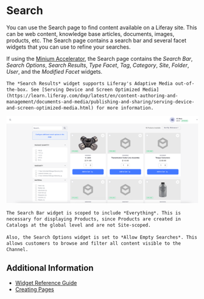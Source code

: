 # Search

You can use the Search page to find content available on a Liferay site. This can be web content, knowledge base articles, documents, images, products, etc. The Search page contains a search bar and several facet widgets that you can use to refine your searches.

If using the [Minium Accelerator](../../starting-a-store/using-the-minium-accelerator-to-jump-start-your-b2b-store.md), the Search page contains the _Search Bar_, _Search Options_, _Search Results_, _Type Facet_, _Tag_, _Category_, _Site_, _Folder_, _User_, and the _Modified Facet_ widgets.

```{note}
The *Search Results* widget supports Liferay's Adaptive Media out-of-the-box. See [Serving Device and Screen Optimized Media](https://learn.liferay.com/dxp/latest/en/content-authoring-and-management/documents-and-media/publishing-and-sharing/serving-device-and-screen-optimized-media.html) for more information.
```

![The Search Page available out-of-the-box in the Minium accelerator.](./search/images/01.png)

```{note}
The Search Bar widget is scoped to include *Everything*. This is necessary for displaying Products, since Products are created in Catalogs at the global level and are not Site-scoped. 

Also, the Search Options widget is set to *Allow Empty Searches*. This allows customers to browse and filter all content visible to the Channel.
```

## Additional Information

* [Widget Reference Guide](../liferay-commerce-widgets/widget-reference.md)
* [Creating Pages](https://help.liferay.com/hc/en-us/articles/360018171291-Creating-Pages)
